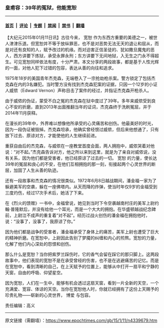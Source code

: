 ### 皇甫容：39年的冤狱，他能宽恕

---

#### [首页](../../../..?n4339679) &nbsp;|&nbsp; [评论](../../../../../epoch-comment?n4339679) &nbsp;|&nbsp; [专题](../../../../../epoch-special?n4339679) &nbsp;|&nbsp; [禁闻](../../../../../epoch-news?n4339679) &nbsp;|&nbsp; [禁书](../../../../../books?n4339679) &nbsp;|&nbsp; [翻墙](https://github.com/gfw-breaker/nogfw/blob/master/README.md?n4339679)


<div class="post_content" id="artbody" itemprop="articleBody">
 <!-- article content begin -->
 <p>
  【大纪元2015年01月11日讯】古往今来，
  <ok href="https://www.epochtimes.com/gb/tag/%E5%AE%BD%E6%81%95.html">
   宽恕
  </ok>
  作为东西方重要的美德之一，被世人津津乐道。但宽恕并不等于放纵罪恶，也不是对恶势无法无天的退让和屈从，而是对还有良知的人，赋予改过的机缘。而对迫害正信圣徒的、犹如撒旦魔鬼的恶人，西方讲要下炼狱，承受永罪永刑；东方讲要下无间地狱，入无生之门永不得超生。可见宽恕同样依法有度，十分严肃。本文分享的两段故事，都是基于人性光辉的一面，对他人犯下过错的包容，表达从善的向往和追求。
 </p>
 <p>
  1975年18岁的美国青年杰克森，无端卷入了一宗抢劫枪杀案。警方锁定了包括杰克森在内的3名嫌犯。当时警方没有找到杰克森犯案的证据，只因一个12岁的小证人威侬（Edward Vernon）声称目击了案件的经过，并指证杰克森开枪杀人。
 </p>
 <p>
  由于威侬的伪证，蒙受不白之冤的杰克森在狱中度过了39年。多年来威侬受到良心不安的折磨，直到2013年出面推翻当年的证词，杰克森终于洗刷冤屈，并于2014年11月获释。
 </p>
 <p>
  在漫长的39年中，外界难以想像他所承受的心灵痛苦和创伤。他最美好的时光，因为一段伪证被毁掉。杰克森坦承，他确实曾经恨过威侬，但后来他想通了，只有放下过去、原谅对方，才能使他的人生继续前进。
 </p>
 <p>
  重获自由后的杰克森，与威侬在一座教堂首度会面，两人拥抱中，威侬哭着对他说：“对不起。”杰克森告诉对方，他之所以来到这里，就是为了亲自对威侬说，没有关系，因为他们都是受害者，他已经原谅了过去的一切。
  <ok href="https://www.epochtimes.com/gb/tag/%E5%AE%BD%E6%81%95.html">
   宽恕
  </ok>
  的力量，使长达39年的冤屈和良心的不安，在他们互相拥抱的那一刻，衔接起两个心灵世界的断层，加固了人生从善的轨迹。
 </p>
 <p>
  还有一段故事和杰克森的情况很类似。1972年6月8日越战期间，潘金福一家为了躲避美军的空袭，躲在一座佛塔内。从天而降的炸弹，使当时年仅9岁的金福受到三度灼伤，经过17次手术后，她活了下来。
 </p>
 <p>
  在《烈火的馈赠》一书中，金福曾说，她见到当时下令空袭越南村庄的美军上尉约翰‧普隆默后，并没有给他一个耳光，而是一个大大的拥抱。在华盛顿越战纪念碑前，上尉泣不成声的重复着“对不起”。经历过战火创伤的潘金福在拥抱他时，说：“没事了，没事了，我原谅了你。”
 </p>
 <p>
  因为他们都是战争的受害者，潘金福承受了身体上的痛苦，美军上尉也遭受了巨大的精神折磨。在宽恕中，上尉因此告别了梦魇的纠缠和内心的煎熬。宽恕的力量，化解了他们内心深处的怨恨和创伤。
 </p>
 <p>
  那么什么是宽恕？当你把紫罗兰踩伤时，它的香气会留在踩它的那只脚上。这两段故事中，他们表现的宽恕不是在承受曾经的伤害，也不是在逃避痛苦的记忆。而是在宽恕中，看到清晰的自己，在上天赋予的位置上，能够从中打开一扇平和宁静的天窗，自由的呼吸、仰望星空。
 </p>
 <p>
  因为宽恕，人们在一生中，能够有机会透过这扇天窗，看到一片全新的天空，一个充满爱、宽容、体谅的天空。当你在宽恕他人时，你就已经拥有了这份上天赐予的珍贵礼物——崭新的心灵世界，
  <ok href="https://www.epochtimes.com/gb/tag/%E5%8D%9A%E7%88%B1.html">
   博爱
  </ok>
  与包容。
 </p>
 <p>
  责任编辑：高义
 </p>
 <!-- article content end -->
 <div id="below_article_ad">
 </div>
</div>


---

原文链接（需翻墙）：https://www.epochtimes.com/gb/15/1/11/n4339679.htm
